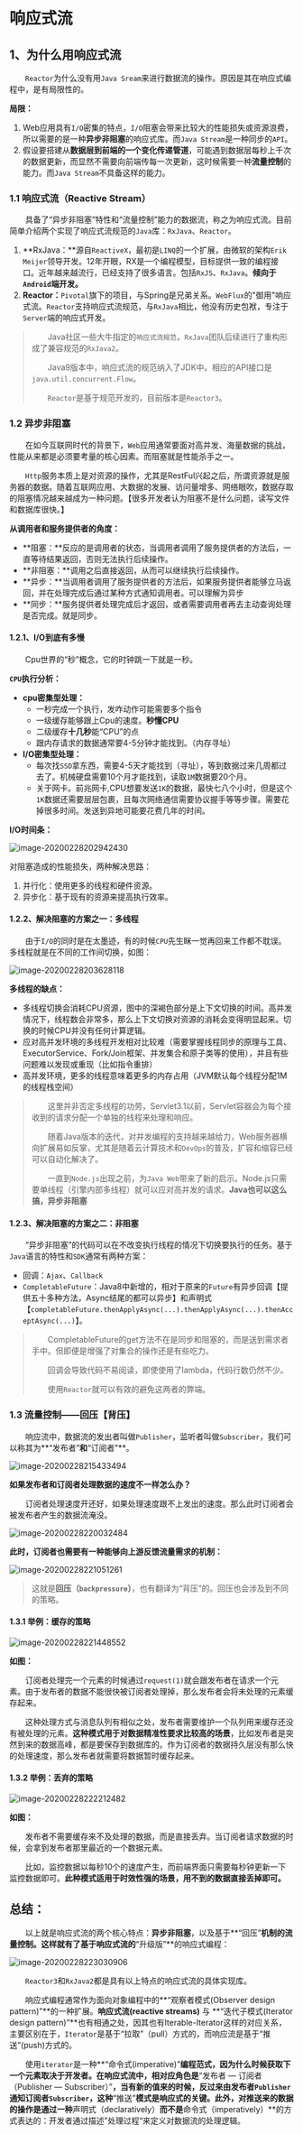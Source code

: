 # 响应式流

## 1、为什么用响应式流

&emsp;&emsp;`Reactor`为什么没有用`Java Sream`来进行数据流的操作。原因是其在响应式编程中，是有局限性的。

**局限：**

1. Web应用具有`I/O`密集的特点，`I/O`阻塞会带来比较大的性能损失或资源浪费，所以需要的是一种**异步非阻塞**的响应式库。而`Java Stream`是一种同步的`API`。
2. 假设要搭建从**数据层到前端的一个变化传递管道**，可能遇到数据层每秒上千次的数据更新，而显然不需要向前端传每一次更新，这时候需要一种**流量控制**的能力。而`Java Stream`不具备这样的能力。



### 1.1 响应式流（Reactive Stream）

&emsp;&emsp;具备了“异步非阻塞”特性和“流量控制”能力的数据流，称之为响应式流。目前简单介绍两个实现了响应式流规范的`Java`库：`RxJava`、`Reactor`。

1. **RxJava：**源自`ReactiveX`，最初是`LINQ`的一个扩展，由微软的架构`Erik Meijer`领导开发。12年开眼，RX是一个编程模型，目标提供一致的编程接口。近年越来越流行，已经支持了很多语言。包括`RxJS`、`RxJava`。**倾向于`Android`端开发。**
2. **Reactor：**`Pivotal`旗下的项目，与Spring是兄弟关系。`WebFlux`的"御用"响应式流。`Reactor`支持响应式流规范，与`RxJava`相比，他没有历史包袱，专注于`Server`端的响应式开发。

> &emsp;&emsp;Java社区一些大牛指定的`响应式流规范`，`RxJava`团队后续进行了重构形成了兼容规范的`RxJava2`。
>
> &emsp;&emsp;Java9版本中，响应式流的规范纳入了JDK中。相应的API接口是`java.util.concurrent.Flow`。
>
> &emsp;&emsp;`Reactor`是基于规范开发的，目前版本是`Reactor3`。



### 1.2 异步非阻塞

&emsp;&emsp;在如今互联网时代的背景下，`Web`应用通常要面对高并发、海量数据的挑战，性能从来都是必须要考量的核心因素。而阻塞就是性能杀手之一。

&emsp;&emsp;`Http`服务本质上是对资源的操作，尤其是RestFul兴起之后，所谓资源就是服务器的数据。随着互联网应用、大数据的发展、访问量增多、网络眼吹，数据存取的阻塞情况越来越成为一种问题。【很多开发者认为阻塞不是什么问题，读写文件和数据库很快。】

**从调用者和服务提供者的角度：**

- **阻塞：**反应的是调用者的状态，当调用者调用了服务提供者的方法后，一直等待结果返回，否则无法执行后续操作。
- **非阻塞：**调用之后直接返回，从而可以继续执行后续操作。
- **异步：**当调用者调用了服务提供者的方法后，如果服务提供者能够立马返回，并在处理完成后通过某种方式通知调用者。可以理解为异步
- **同步：**服务提供者处理完成后才返回，或者需要调用者再去主动查询处理是否完成。就是同步。



#### 1.2.1、I/O到底有多慢

&emsp;&emsp;Cpu世界的“秒”概念，它的时钟跳一下就是一秒。

**`CPU`执行分析：**

- **cpu密集型处理：**
  - 一秒完成一个执行，发咋动作可能需要多个指令
  - 一级缓存能够跟上Cpu的速度。**秒懂CPU**
  - 二级缓存**十几秒**能“CPU”的点
  - 跟内存请求的数据通常要4-5分钟才能找到。（内存寻址）
- **I/O密集型处理：**
  - 每次找`SSD`拿东西，需要4-5天才能找到（寻址），等到数据过来几周都过去了。机械硬盘需要10个月才能找到，读取`1M`数据要20个月。
  - 关于网卡。前兆网卡,CPU想要发送`1K`的数据，最快七八个小时，但是这个`1K`数据还需要层层包裹，且每次网络通信需要协议握手等等步骤。需要花掉很多时间。发送到异地可能要花费几年的时间。



**I/O时间条：**

![image-20200228202942430](./img/aaa.png)



对阻塞造成的性能损失，两种解决思路：

1. 并行化：使用更多的线程和硬件资源。
2. 异步化：基于现有的资源来提高执行效率。



#### 1.2.2、解决阻塞的方案之一：多线程

&emsp;&emsp;由于`I/O`的同时是在太墨迹，有的时候`CPU`先生眯一觉再回来工作都不耽误。多线程就是在不同的工作间切换，如图：

![image-20200228203628118](./img/image-20200228203628118.png)

**多线程的缺点：**

- 多线程切换会消耗CPU资源，图中的深褐色部分是上下文切换的时间。高并发情况下，线程数会非常多，那么上下文切换对资源的消耗会变得明显起来。切换的时候CPU并没有任何计算逻辑。
- 应对高并发环境的多线程开发相对比较难（需要掌握线程同步的原理与工具、ExecutorService、Fork/Join框架、并发集合和原子类等的使用），并且有些问题难以发现或重现（比如指令重排）
- 高并发环境，更多的线程意味着更多的内存占用（JVM默认每个线程分配1M的线程栈空间）

> &emsp;&emsp;这里并非否定多线程的功劳，Servlet3.1以前，Servlet容器会为每个接收到的请求分配一个单独的线程来处理和响应。
>
> &emsp;&emsp;随着Java版本的迭代，对并发编程的支持越来越给力，Web服务器横向扩展易如反掌，尤其是随着云计算技术和`DevOps`的普及，扩容和缩容已经可以自动化解决了。
>
> &emsp;&emsp;一直到`Node.js`出现之前，为`Java Web`带来了新的启示。Node.js只需要单线程（引擎内部多线程）就可以应对高并发的请求。**Java也可以这么搞，异步非阻塞**



#### 1.2.3、解决阻塞的方案之二：非阻塞

&emsp;&emsp;“异步非阻塞”的代码可以在不改变执行线程的情况下切换要执行的任务。基于`Java`语言的特性和`SDK`通常有两种方案：

- 回调：`Ajax`、`Callback`
- `CompletableFuture`：Java8中新增的，相对于原来的`Future`有异步回调【提供五十多种方法，Async结尾的都可以异步】和声明式【`completableFuture.thenApplyAsync(...).thenApplyAsync(...).thenAcceptAsync(...)`】。

> &emsp;&emsp;CompletableFuture的get方法不在是同步和阻塞的，而是送到需求者手中。但即便是增强了对集合的操作还是有些吃力。
>
> &emsp;&emsp;回调会导致代码不易阅读，即使使用了lambda，代码行数仍然不少。
>
> &emsp;&emsp;使用`Reactor`就可以有效的避免这两者的弊端。



### 1.3 流量控制——回压【背压】

&emsp;&emsp;响应流中，数据流的发出者叫做`Publisher`，监听者叫做`Subscriber`，我们可以称其为**“发布者”**和**“订阅者”**。

![image-20200228215433494](./img/image-20200228215433494.png)

**如果发布者和订阅者处理数据的速度不一样怎么办？**

&emsp;&emsp;订阅者处理速度开还好，如果处理速度跟不上发出的速度。那么此时订阅者会被发布者产生的数据流淹没。

![image-20200228220032484](./img/image-20200228220032484.png)





**此时，订阅者也需要有一种能够向上游反馈流量需求的机制：**

![image-20200228221051261](./img/image-20200228221051261.png)

> 这就是**回压（`backpressure`）**，也有翻译为“背压”的。回压也会涉及到不同的策略。



#### 1.3.1 举例：缓存的策略

![image-20200228221448552](./img/image-20200228221448552.png)

**如图：**

&emsp;&emsp;订阅者处理完一个元素的时候通过`request(1)`就会跟发布者在请求一个元素。由于发布者的数据不能很快被订阅者处理掉，那么发布者会将未处理的元素缓存起来。

&emsp;&emsp;这种处理方式与消息队列有相似之处，发布者需要维护一个队列用来缓存还没有被处理的元素。**这种模式用于对数据精准性要求比较高的场景**，比如发布者是突然到来的数据高峰，都是要保存到数据库的。作为订阅者的数据持久层没有那么快的处理速度，那么发布者就需要将数据暂时缓存起来。



#### 1.3.2 举例：丢弃的策略

![image-20200228222212482](./img/image-20200228222212482.png)

**如图：**

&emsp;&emsp;发布者不需要缓存来不及处理的数据，而是直接丢弃。当订阅者请求数据的时候，会拿到发布者那里最近的一个数据元素。

&emsp;&emsp;比如，监控数据以每秒10个的速度产生，而前端界面只需要每秒钟更新一下监控数据即可。**此种模式适用于时效性强的场景，用不到的数据直接丢掉即可。**



## 总结：

&emsp;&emsp;以上就是响应式流的两个核心特点：**异步非阻塞**，以及基于**“回压”**机制的流量控制。这样就有了基于响应式流的**“升级版”**的响应式编程：

![image-20200228223030906](./img/image-20200228223030906.png)

&emsp;&emsp;`Reactor3`和`RxJava2`都是具有以上特点的响应式流的具体实现库。

&emsp;&emsp;响应式编程通常作为面向对象编程中的**“观察者模式(Observer design pattern)”**的一种扩展。**响应式流(reactive streams)** 与 **“迭代子模式(Iterator design pattern)”**也有相通之处，因其也有Iterable-Iterator这样的对应关系，主要区别在于，`Iterator`是基于“拉取”（pull）方式的，而响应流是基于“推送”(push)方式的。

&emsp;&emsp;使用`iterator`是一种**“命令式(imperative)”**编程范式，因为什么时候获取下一个元素取决于开发者。在响应式流中，相对应角色是**“发布者 — 订阅者（Publisher — Subscriber）”**，当有新的值来的时候，反过来由发布者`Publisher`通知订阅者`Subscriber`，这种**“推送”**模式是响应式的关键。此外，对推送来的数据的操作是通过一种**声明式（declaratively）**而不是**命令式（imperatively）**的方式表达的：开发者通过描述”处理过程“来定义对数据流的处理逻辑。


